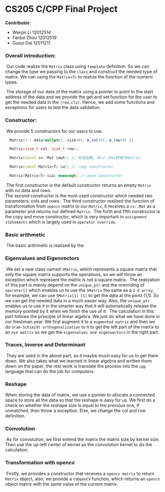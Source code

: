 # CS205 C/CPP Final Project

**Contributor**:

- Wenjin Li 12012514
- Fanbo Zhou 12012519
- Guoyi Dai 12011211

### Overall introduction:

​	Our code realize the `Matrix` class using `template` definition. So we can change the type we passing to the `class` and construct the needed type of matrix. We can using the `Matrix<T>` to realize the function of the numeric types. 

​	The storage of our data of the matrix using a pointer to point to the start address of the data and we provide the get and set function for the user to get the needed data in the `(row,clo)`. Hence, we add some functions and exceptions for users to test the data validation.

### Constructor:

​	We provide 5 constructors for our users to use.

```cpp
  Matrix() : data(nullptr), size(0), m_col(0), m_row(0) {}

  Matrix(size_t col, size_t row);

  Matrix(const cv::Mat &mat); // 构造函数，将cv::Mat转换为Matrix

  Matrix(const Matrix<T> &a); // copy constructor

  Matrix(Matrix<T> &&a) noexcept; // move constructor
```

​	The first constructor is the default constructor returns an empty `Matrix` with no data and rows.	
​	The second constructor is the most used constructor which needed two parameters: cols and rows. 
​	The third constructor realized the function of transformation from `opencv` matrix to our `Matrix`, it receives a `cv::Mat` as a parameter and returns our defined `Matrix`.
​	The forth and fifth constructor is the copy and move constructor, which is very important in `assignment statements` which is largely used in `operator override`.

### Basic arithmetic

​	The basic arithmetic is realized by the 





### Eigenvalues and Eigenvectors

​	We set a new class named `SMatrix`, which represents a square matrix that only the square matrix supports the operations, so we will throw an exception which represent the matrix is not a square matrix.
​	The realization of this part is mainly depend on the `unique_ptr` and the overriding of `operator[]` which enables us to use the `SMatrix` the same as a `2-d array`, for example, we can use `SMatrix[1] [1]` to get the data at the point (1,1). So we can get the needed data in a much easier way. Also, the `unique_ptr` enables us to use it in the smarter way that it will automatically release the memory pointed by it when we finish the use of it.
​	The calculation in this part follows the principle of linear algebra. We just do what we have done in our freshman year. We first augment it to a `augmented matrix` and then we do `Gram-Schimidt orthogonalization` to it to get the left part of the matrix to an `eye matrix` so we get the `eigenvalues and eigenvectors` in the right part.  

### Traces, Inverse and Determinant

​	They are used in the above part, so it maybe much easy for us to get them down. We also takes what we learned in linear algebra and written them down on the paper, the rest work is translate the process into the `cpp` language that can do the job for computers.

### Reshape

When storing the data of matrix, we use a pointer to allocate a connected space to store all the data so that the reshape is easy for us. We first do a check on whether the reshape size is equal to the previous one, If unmatched, then throw a exception. Else, we change the col and row definition.

### Convolution
​	As for convolution, we first extend the matrix the matrix size by kernel size. Then use the up-left center of kernel as the convolution kernel to do the calculation.

### Transformation with opencv

​	Firstly, we provides a constructor that receives a `opencv matrix` to return `Matrix` object, also, we provide a `toOpenCV` function, which returns an `opencv` object matrix with the same value of the current matrix.

 





















